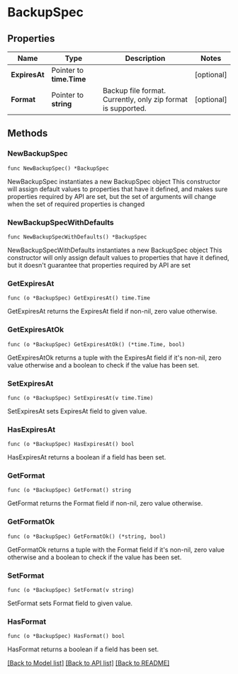# BackupSpec

## Properties

Name | Type | Description | Notes
------------ | ------------- | ------------- | -------------
**ExpiresAt** | Pointer to **time.Time** |  | [optional] 
**Format** | Pointer to **string** | Backup file format. Currently, only zip format is supported. | [optional] 

## Methods

### NewBackupSpec

`func NewBackupSpec() *BackupSpec`

NewBackupSpec instantiates a new BackupSpec object
This constructor will assign default values to properties that have it defined,
and makes sure properties required by API are set, but the set of arguments
will change when the set of required properties is changed

### NewBackupSpecWithDefaults

`func NewBackupSpecWithDefaults() *BackupSpec`

NewBackupSpecWithDefaults instantiates a new BackupSpec object
This constructor will only assign default values to properties that have it defined,
but it doesn't guarantee that properties required by API are set

### GetExpiresAt

`func (o *BackupSpec) GetExpiresAt() time.Time`

GetExpiresAt returns the ExpiresAt field if non-nil, zero value otherwise.

### GetExpiresAtOk

`func (o *BackupSpec) GetExpiresAtOk() (*time.Time, bool)`

GetExpiresAtOk returns a tuple with the ExpiresAt field if it's non-nil, zero value otherwise
and a boolean to check if the value has been set.

### SetExpiresAt

`func (o *BackupSpec) SetExpiresAt(v time.Time)`

SetExpiresAt sets ExpiresAt field to given value.

### HasExpiresAt

`func (o *BackupSpec) HasExpiresAt() bool`

HasExpiresAt returns a boolean if a field has been set.

### GetFormat

`func (o *BackupSpec) GetFormat() string`

GetFormat returns the Format field if non-nil, zero value otherwise.

### GetFormatOk

`func (o *BackupSpec) GetFormatOk() (*string, bool)`

GetFormatOk returns a tuple with the Format field if it's non-nil, zero value otherwise
and a boolean to check if the value has been set.

### SetFormat

`func (o *BackupSpec) SetFormat(v string)`

SetFormat sets Format field to given value.

### HasFormat

`func (o *BackupSpec) HasFormat() bool`

HasFormat returns a boolean if a field has been set.


[[Back to Model list]](../README.md#documentation-for-models) [[Back to API list]](../README.md#documentation-for-api-endpoints) [[Back to README]](../README.md)


